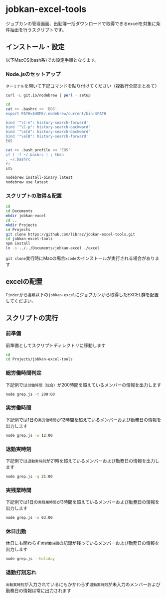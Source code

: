 # jobkan-excel-tools

ジョブカンの管理画面、出勤簿一括ダウンロードで取得できるexcelを対象に条件抽出を行うスクリプトです。

## インストール・設定

以下MacOS(bash系)での設定手順となります。

### Node.jsのセットアップ

`ターミナル`を開いて下記コマンドを貼り付けてください（複数行全部まとめて）

```bash
curl -L git.io/nodebrew | perl - setup

cd
cat >> .bashrc << 'EOS'
export PATH=$HOME/.nodebrew/current/bin:$PATH

bind '"\C-n": history-search-forward'
bind '"\C-p": history-search-backward'
bind '"\e[A": history-search-backward'
bind '"\e[B": history-search-forward'
EOS

cat >> .bash_profile << 'EOS'
if [ -f ~/.bashrc ] ; then
. ~/.bashrc
fi
EOS

nodebrew install-binary latest
nodebrew use latest
```

### スクリプトの取得＆配置

```bash
cd
cd Documents
mkdir jobkan-excel
cd ..
mkdir Projects
cd Projects
git clone https://github.com/libraz/jobkan-excel-tools.git
cd jobkan-excel-tools
npm install
ln -s ../../Documents/jobkan-excel ./excel
```

`git clone`実行時にMacの場合`xcode`のインストールが実行される場合があります

## excelの配置

`Finder`から`書類`以下の``jobkan-excel``にジョブカンから取得したEXCEL群を配置してください。

## スクリプトの実行

### 前準備

前準備としてスクリプトディレクトリに移動します

```bash
cd
cd Projects/jobkan-excel-tools
```

### 総労働時間判定

下記例では`労働時間（総合）`が200時間を超えているメンバーの情報を出力します

```bash
node grep.js -t 200:00
```

### 実労働時間

下記例では1日の`実労働時間`が12時間を超えているメンバーおよび勤務日の情報を出力します

```bash
node grep.js -w 12:00
```

### 退勤実時刻

下記例では`退勤実時刻`が21時を超えているメンバーおよび勤務日の情報を出力します

```bash
node grep.js -q 21:00
```

### 実残業時間

下記例では1日の`実残業時間`が3時間を超えているメンバーおよび勤務日の情報を出力します

```bash
node grep.js -o 03:00
```

### 休日出勤

休日にも関わらず`実労働時間`の記録が残っているメンバーおよび勤務日の情報を出力します

```bash
node grep.js --holiday
```

### 退勤打刻忘れ

`出勤実時刻`が入力されているにもかかわらず`退勤実時刻`が未入力のメンバーおよび勤務日の情報は常に出力されます
